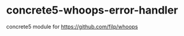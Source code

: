 concrete5-whoops-error-handler
==============================

concrete5 module for https://github.com/filp/whoops
